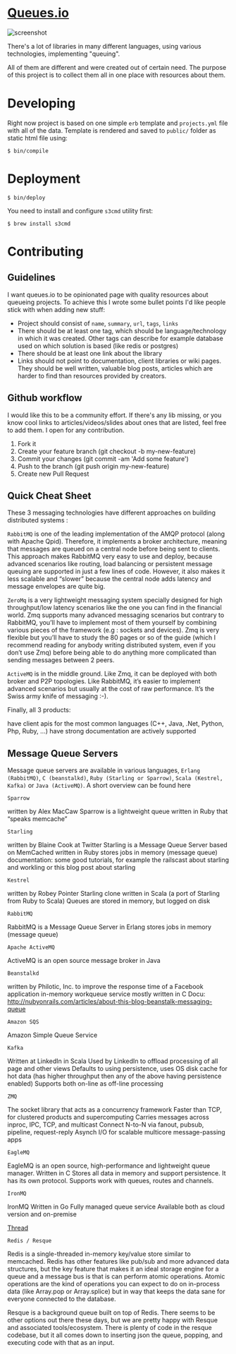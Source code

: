 # [Queues.io](http://queues.io)

![screenshot](https://s3.amazonaws.com/f.cl.ly/items/3B1k0I2b120K1O0c1P3C/queues-io-2.png)

There's a lot of libraries in many different languages, using various
technologies, implementing "queuing".

All of them are different and were created out of certain need. The purpose of
this project is to collect them all in one place with resources about them.

# Developing

Right now project is based on one simple `erb` template and `projects.yml` file
with all of the data. Template is rendered and saved to `public/` folder as
static html file using:

```
$ bin/compile
```

# Deployment

```
$ bin/deploy
```

You need to install and configure `s3cmd` utility first:

```
$ brew install s3cmd
```

# Contributing

## Guidelines

I want queues.io to be opinionated page with quality resources about queueing
projects. To achieve this I wrote some bullet points I'd like people stick with
when adding new stuff:

  * Project should consist of `name`, `summary`, `url`, `tags`, `links`
  * There should be at least one tag, which should be language/technology in
    which it was created. Other tags can describe for example database used on
    which solution is based (like redis or postgres)
  * There should be at least one link about the library
  * Links should not point to documentation, client libraries or wiki pages.
    They should be well written, valuable blog posts, articles which are harder
    to find than resources provided by creators.

## Github workflow

I would like this to be a community effort. If there's any lib missing, or you
know cool links to articles/videos/slides about ones that are listed, feel free
to add them. I open for any contribution.

  1. Fork it
  2. Create your feature branch (git checkout -b my-new-feature)
  3. Commit your changes (git commit -am 'Add some feature')
  4. Push to the branch (git push origin my-new-feature)
  5. Create new Pull Request

## Quick Cheat Sheet

These 3 messaging technologies have different approaches on building distributed systems :

`RabbitMQ` is one of the leading implementation of the AMQP protocol (along with Apache Qpid). Therefore, it implements a broker architecture, meaning that messages are queued on a central node before being sent to clients. This approach makes RabbitMQ very easy to use and deploy, because advanced scenarios like routing, load balancing or persistent message queuing are supported in just a few lines of code. However, it also makes it less scalable and “slower” because the central node adds latency and message envelopes are quite big.

`ZeroMq` is a very lightweight messaging system specially designed for high throughput/low latency scenarios like the one you can find in the financial world. Zmq supports many advanced messaging scenarios but contrary to RabbitMQ, you’ll have to implement most of them yourself by combining various pieces of the framework (e.g : sockets and devices). Zmq is very flexible but you’ll have to study the 80 pages or so of the guide (which I recommend reading for anybody writing distributed system, even if you don’t use Zmq) before being able to do anything more complicated than sending messages between 2 peers.

`ActiveMQ` is in the middle ground. Like Zmq, it can be deployed with both broker and P2P topologies. Like RabbitMQ, it’s easier to implement advanced scenarios but usually at the cost of raw performance. It’s the Swiss army knife of messaging :-).

Finally, all 3 products:

have client apis for the most common languages (C++, Java, .Net, Python, Php, Ruby, …)
have strong documentation
are actively supported

## Message Queue Servers

Message queue servers are available in various languages, `Erlang (RabbitMQ)`, `C (beanstalkd)`, `Ruby (Starling or Sparrow)`, `Scala (Kestrel, Kafka)` or `Java (ActiveMQ)`. A short overview can be found here

`Sparrow`

written by Alex MacCaw
Sparrow is a lightweight queue written in Ruby that “speaks memcache”

`Starling`

written by Blaine Cook at Twitter
Starling is a Message Queue Server based on MemCached
written in Ruby
stores jobs in memory (message queue)
documentation: some good tutorials, for example the railscast about starling and workling or this blog post about starling

`Kestrel`

written by Robey Pointer
Starling clone written in Scala (a port of Starling from Ruby to Scala)
Queues are stored in memory, but logged on disk

`RabbitMQ`

RabbitMQ is a Message Queue Server in Erlang
stores jobs in memory (message queue)

`Apache ActiveMQ`

ActiveMQ is an open source message broker in Java

`Beanstalkd`

written by Philotic, Inc. to improve the response time of a Facebook application
in-memory workqueue service mostly written in C
Docu: http://nubyonrails.com/articles/about-this-blog-beanstalk-messaging-queue

`Amazon SQS`

Amazon Simple Queue Service

`Kafka`

Written at LinkedIn in Scala
Used by LinkedIn to offload processing of all page and other views
Defaults to using persistence, uses OS disk cache for hot data (has higher throughput then any of the above having persistence enabled)
Supports both on-line as off-line processing

`ZMQ`

The socket library that acts as a concurrency framework
Faster than TCP, for clustered products and supercomputing
Carries messages across inproc, IPC, TCP, and multicast
Connect N-to-N via fanout, pubsub, pipeline, request-reply
Asynch I/O for scalable multicore message-passing apps

`EagleMQ`

EagleMQ is an open source, high-performance and lightweight queue manager.
Written in C
Stores all data in memory and support persistence.
It has its own protocol. Supports work with queues, routes and channels.

`IronMQ`

IronMQ
Written in Go
Fully managed queue service
Available both as cloud version and on-premise

[Thread](http://stackoverflow.com/questions/731233/activemq-or-rabbitmq-or-zeromq-or?rq=1)

`Redis / Resque`

Redis is a single-threaded in-memory key/value store similar to memcached. Redis has other features like pub/sub and more advanced data structures, but the key feature that makes it an ideal storage engine for a queue and a message bus is that is can perform atomic operations. Atomic operations are the kind of operations you can expect to do on in-process data (like Array.pop or Array.splice) but in way that keeps the data sane for everyone connected to the database.

Resque is a background queue built on top of Redis. There seems to be other options out there these days, but we are pretty happy with Resque and associated tools/ecosystem. There is plenty of code in the resque codebase, but it all comes down to inserting json the queue, popping, and executing code with that as an input.
